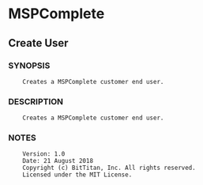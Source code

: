 # MSPComplete
## Create User
### SYNOPSIS
```
    Creates a MSPComplete customer end user.
```
### DESCRIPTION
```
    Creates a MSPComplete customer end user.
```
### NOTES
```
    Version: 1.0
    Date: 21 August 2018
    Copyright (c) BitTitan, Inc. All rights reserved.
    Licensed under the MIT License.
```

